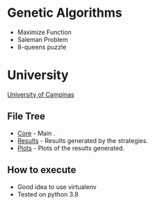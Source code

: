 # Genetic Algorithms 

* Maximize Function
* Saleman Problem
* 8-queens puzzle

# University
[University of Campinas](https://www.unicamp.br/unicamp/)



## File Tree

* [Core](https://github.com/oscarciceri/GeneticAlgorithms/ ) - Main .
* [Results](https://github.com/oscarciceri/GeneticAlgorithms/results) - Results generated by the strategies.
* [Plots](https://github.com/oscarciceri/GeneticAlgorithms/plots/) - Plots of the results generated.


## How to execute

* Good idea to use virtualenv
* Tested on python 3.8


